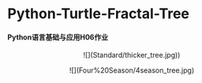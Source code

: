 # Python-Turtle-Fractal-Tree
#### Python语言基础与应用H06作业
<p align="center"> <![](Standard/standard_tree.jpg))>
<p align="center"> ![](Standard/thicker_tree.jpg))
<p align="center"> ![](Four%20Season/4season_tree.jpg)
